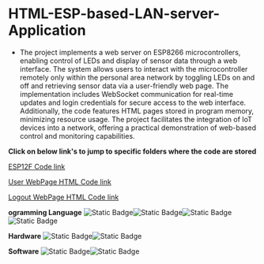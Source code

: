 # HTML-ESP-based-LAN-server-Application

* The project implements a web server on ESP8266 microcontrollers, enabling control of LEDs and display of sensor data through a web interface. The system allows users to interact with the microcontroller 
  remotely only within the personal area network by toggling LEDs on and off and retrieving sensor data via a user-friendly web page. The implementation includes WebSocket communication for real-time updates and 
  login credentials for secure access to the web interface. Additionally, the code features HTML pages stored in program memory, minimizing resource usage. The project facilitates the integration of IoT devices 
  into a network, offering a practical demonstration of web-based control and monitoring capabilities.



**Click on below link's to jump to specific folders where the code are stored**

[ESP12F Code link](ESP12F.c)

[User WebPage HTML Code link](UserWebPage.html)

[Logout WebPage HTML Code link](logout.html)


**ogramming Language**
![Static Badge](https://img.shields.io/badge/Embedded_C-red)![Static Badge](https://img.shields.io/badge/HTML5-white)![Static Badge](https://img.shields.io/badge/CSS-green)![Static Badge](https://img.shields.io/badge/JavaScript-yellow)

**Hardware** 
![Static Badge](https://img.shields.io/badge/ESP-12F-black)![Static Badge](https://img.shields.io/badge/NodeMCU-white)

**Software**
![Static Badge](https://img.shields.io/badge/Arduino_IDE-green)![Static Badge](https://img.shields.io/badge/Visual_Studio_Code-blue)



